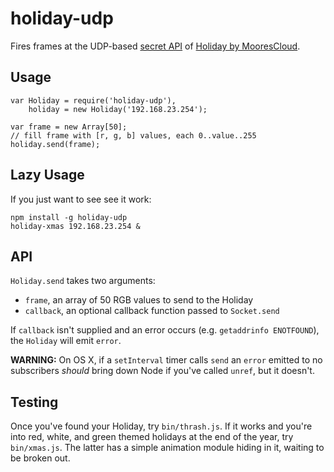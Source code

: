 # holiday-udp

Fires frames at the UDP-based [secret API] of 
[Holiday by MooresCloud][holiday].

[secret API]: https://github.com/moorescloud/secretapi
[holiday]: http://holiday.moorescloud.com/

## Usage

    var Holiday = require('holiday-udp'),
        holiday = new Holiday('192.168.23.254');

    var frame = new Array[50];
    // fill frame with [r, g, b] values, each 0..value..255
    holiday.send(frame);

## Lazy Usage

If you just want to see see it work:

    npm install -g holiday-udp
    holiday-xmas 192.168.23.254 &

## API

`Holiday.send` takes two arguments:

* `frame`, an array of 50 RGB values to send to the Holiday
* `callback`, an optional callback function passed to `Socket.send`

If `callback` isn't supplied and an error occurs (e.g. 
`getaddrinfo ENOTFOUND`), the `Holiday` will emit `error`. 

**WARNING:** On OS X, if a `setInterval` timer calls `send` an `error` 
emitted to no subscribers *should* bring down Node if you've called `unref`,
but it doesn't. 

## Testing

Once you've found your Holiday, try `bin/thrash.js`. If it works and you're
into red, white, and green themed holidays at the end of the year, try
`bin/xmas.js`. The latter has a simple animation module hiding in it, waiting
to be broken out.
